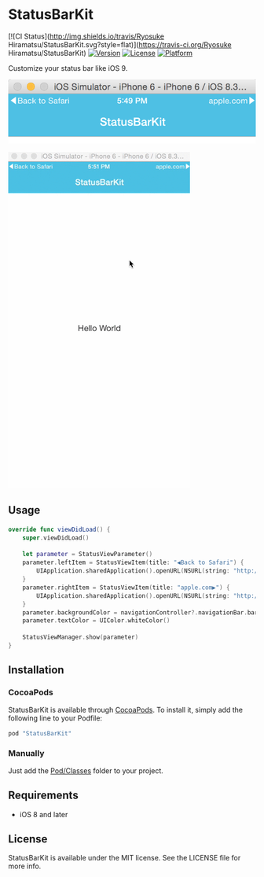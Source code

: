 # StatusBarKit

[![CI Status](http://img.shields.io/travis/Ryosuke Hiramatsu/StatusBarKit.svg?style=flat)](https://travis-ci.org/Ryosuke Hiramatsu/StatusBarKit)
[![Version](https://img.shields.io/cocoapods/v/StatusBarKit.svg?style=flat)](http://cocoapods.org/pods/StatusBarKit)
[![License](https://img.shields.io/cocoapods/l/StatusBarKit.svg?style=flat)](http://cocoapods.org/pods/StatusBarKit)
[![Platform](https://img.shields.io/cocoapods/p/StatusBarKit.svg?style=flat)](http://cocoapods.org/pods/StatusBarKit)

Customize your status bar like iOS 9.

![](https://raw.githubusercontent.com/himaratsu/StatusBarKit/master/Example/StatusBarKit/screenshot.png)

![](https://github.com/himaratsu/StatusBarKit/blob/master/Example/StatusBarKit/demo.gif)


## Usage

```swift
override func viewDidLoad() {
    super.viewDidLoad()

    let parameter = StatusViewParameter()
    parameter.leftItem = StatusViewItem(title: "◀︎Back to Safari") {
        UIApplication.sharedApplication().openURL(NSURL(string: "http://yahoo.co.jp")!)
    }
    parameter.rightItem = StatusViewItem(title: "apple.com▶︎") {
        UIApplication.sharedApplication().openURL(NSURL(string: "http://apple.com")!)
    }
    parameter.backgroundColor = navigationController?.navigationBar.barTintColor
    parameter.textColor = UIColor.whiteColor()
        
    StatusViewManager.show(parameter)
}
```

## Installation

### CocoaPods

StatusBarKit is available through [CocoaPods](http://cocoapods.org). To install
it, simply add the following line to your Podfile:

```ruby
pod "StatusBarKit"
```


### Manually

Just add the [Pod/Classes](https://github.com/himaratsu/StatusBarKit/tree/master/Pod/Classes) folder to your project.


## Requirements

* iOS 8 and later


## License

StatusBarKit is available under the MIT license. See the LICENSE file for more info.
